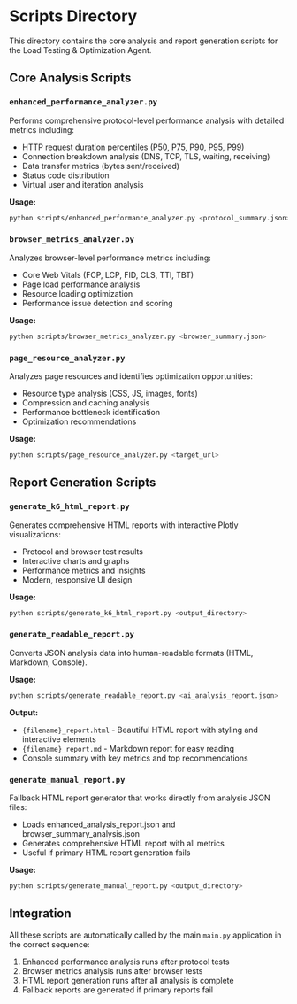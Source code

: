 # Scripts Directory

This directory contains the core analysis and report generation scripts for the Load Testing & Optimization Agent.

## Core Analysis Scripts

### `enhanced_performance_analyzer.py`
Performs comprehensive protocol-level performance analysis with detailed metrics including:
- HTTP request duration percentiles (P50, P75, P90, P95, P99)
- Connection breakdown analysis (DNS, TCP, TLS, waiting, receiving)
- Data transfer metrics (bytes sent/received)
- Status code distribution
- Virtual user and iteration analysis

**Usage:**
```bash
python scripts/enhanced_performance_analyzer.py <protocol_summary.json>
```

### `browser_metrics_analyzer.py`
Analyzes browser-level performance metrics including:
- Core Web Vitals (FCP, LCP, FID, CLS, TTI, TBT)
- Page load performance analysis
- Resource loading optimization
- Performance issue detection and scoring

**Usage:**
```bash
python scripts/browser_metrics_analyzer.py <browser_summary.json>
```

### `page_resource_analyzer.py`
Analyzes page resources and identifies optimization opportunities:
- Resource type analysis (CSS, JS, images, fonts)
- Compression and caching analysis
- Performance bottleneck identification
- Optimization recommendations

**Usage:**
```bash
python scripts/page_resource_analyzer.py <target_url>
```

## Report Generation Scripts

### `generate_k6_html_report.py`
Generates comprehensive HTML reports with interactive Plotly visualizations:
- Protocol and browser test results
- Interactive charts and graphs
- Performance metrics and insights
- Modern, responsive UI design

**Usage:**
```bash
python scripts/generate_k6_html_report.py <output_directory>
```

### `generate_readable_report.py`
Converts JSON analysis data into human-readable formats (HTML, Markdown, Console).

**Usage:**
```bash
python scripts/generate_readable_report.py <ai_analysis_report.json>
```

**Output:**
- `{filename}_report.html` - Beautiful HTML report with styling and interactive elements
- `{filename}_report.md` - Markdown report for easy reading
- Console summary with key metrics and top recommendations

### `generate_manual_report.py`
Fallback HTML report generator that works directly from analysis JSON files:
- Loads enhanced_analysis_report.json and browser_summary_analysis.json
- Generates comprehensive HTML report with all metrics
- Useful if primary HTML report generation fails

**Usage:**
```bash
python scripts/generate_manual_report.py <output_directory>
```

## Integration

All these scripts are automatically called by the main `main.py` application in the correct sequence:
1. Enhanced performance analysis runs after protocol tests
2. Browser metrics analysis runs after browser tests
3. HTML report generation runs after all analysis is complete
4. Fallback reports are generated if primary reports fail 
